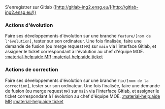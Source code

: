 S'enregistrer sur Gitlab ([http://gitlab-ing2.ensg.eu/](http://gitlab-ing2.ensg.eu/))

### Actions d'évolution

Faire ses développements d'évolution sur une branche `feature/[nom de l'évolution]`, tester sur son ordinateur. Une fois finalisée, faire une demande de fusion (ou merge request `MR`) sur `main` via l'interface Gitlab, et assigner le ticket correspondant à l'évolution au chef d'équipe MOE. [:material-help:aide MR](gitlab/mr/#creer-une-merge-request) [:material-help:aide ticket](gitlab/issues/#changer-lassignation-dun-ticket)

### Actions de correction

Faire ses développements d'évolution sur une branche `fix/[nom de la correction]`, tester sur son ordinateur. Une fois finalisée, faire une demande de fusion (ou merge request `MR`) sur `main` via l'interface Gitlab, et assigner le ticket correspondant à l'évolution au chef d'équipe MOE. [:material-help:aide MR](gitlab/mr/#creer-une-merge-request) [:material-help:aide ticket](gitlab/issues/#changer-lassignation-dun-ticket)
